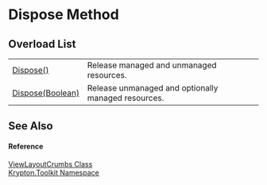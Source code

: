 # Dispose Method


## Overload List
<table>
<tr>
<td><a href="56e77af8-2279-414f-d419-9e0428f318da.md">Dispose()</a></td>
<td>Release managed and unmanaged resources.</td></tr>
<tr>
<td><a href="15dee476-78a0-50aa-e607-18fc0f3cae80.md">Dispose(Boolean)</a></td>
<td>Release unmanaged and optionally managed resources.</td></tr>
</table>

## See Also


#### Reference
<a href="fd0bde37-b9ea-c1ca-64d0-cdf558814e62.md">ViewLayoutCrumbs Class</a>  
<a href="79d2eac2-21f4-54ff-7552-b20c33c30600.md">Krypton.Toolkit Namespace</a>  
